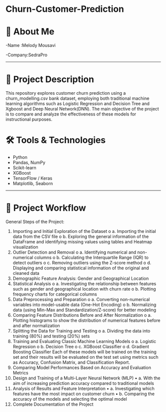 # Churn-Customer-Prediction
# 👤 About Me 

-Name :Melody Mousavi 

-Company:SedraPro

---

# 📁 Project Description 

This  repository explores customer churn prediction using a churn_modelling.csv bank dataset, employing both traditional machine learning algorithms such as Logistic Regression and Decision Tree and Xgboost and Deep Neural Network(DNN). The main objective of the project is to compare and analyze the effectiveness of these models for instructional purposes.

# 🛠️ Tools & Technologies 

- Python
- Pandas, NumPy
- Scikit-learn
- XGBoost
- TensorFlow / Keras
- Matplotlib, Seaborn

---

# 🚩 Project Workflow

General Steps of the Project:
1.	Importing and Initial Exploration of the Dataset
o	a. Importing the initial data from the CSV file
o	b. Exploring the general information of the DataFrame and identifying missing values using tables and Heatmap visualization
2.	Outlier Detection and Removal
o	a. Identifying numerical and non-numerical columns
o	b. Calculating the Interquartile Range (IQR) to detect outliers
o	c. Removing outliers using the Z-score method
o	d. Displaying and comparing statistical information of the original and cleaned data
3.	Demographic Feature Analysis: Gender and Geographical Location
4.	Statistical Analysis
o	a. Investigating the relationship between features such as gender and geographical location with churn rate
o	b. Plotting frequency charts for categorical columns
5.	Data Preprocessing and Preparation
o	a. Converting non-numerical variables into model-usable data (One-Hot Encoding)
o	b. Normalizing data (using Min-Max and Standardization/Z-score) for better modeling
6.	Comparing Feature Distributions Before and After Normalization
o	a. Plotting histograms to show the distribution of numerical features before and after normalization
7.	Splitting the Data for Training and Testing
o	a. Dividing the data into training (80%) and testing (20%) sets
8.	Training and Evaluating Classic Machine Learning Models
o	a. Logistic Regression
o	b. Decision Tree
o	c. XGBoost Classifier
o	d. Gradient Boosting Classifier
Each of these models will be trained on the training set and their results will be evaluated on the test set using metrics such as Accuracy, Confusion Matrix, and Classification Report.
9.	Comparing Model Performances Based on Accuracy and Evaluation Metrics
10.	Design and Training of a Multi-Layer Neural Network (MLP)
•	a. With the aim of increasing prediction accuracy compared to traditional models
11.	Analysis of Results and Feature Interpretation
•	a. Investigating which features have the most impact on customer churn
•	b. Comparing the accuracy of the models and selecting the optimal model
12.	Complete Documentation of the Project


